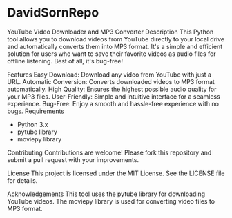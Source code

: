 # DavidSornRepo

YouTube Video Downloader and MP3 Converter
Description
This Python tool allows you to download videos from YouTube directly to your local drive and automatically converts them into MP3 format. It's a simple and efficient solution for users who want to save their favorite videos as audio files for offline listening. Best of all, it's bug-free!

Features
Easy Download: Download any video from YouTube with just a URL.
Automatic Conversion: Converts downloaded videos to MP3 format automatically.
High Quality: Ensures the highest possible audio quality for your MP3 files.
User-Friendly: Simple and intuitive interface for a seamless experience.
Bug-Free: Enjoy a smooth and hassle-free experience with no bugs.
Requirements
- Python 3.x
- pytube library
- moviepy library
  
Contributing
Contributions are welcome! Please fork this repository and submit a pull request with your improvements.

License
This project is licensed under the MIT License. See the LICENSE file for details.

Acknowledgements
This tool uses the pytube library for downloading YouTube videos.
The moviepy library is used for converting video files to MP3 format.
